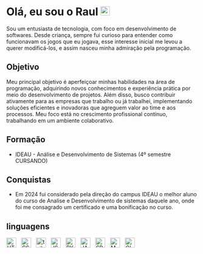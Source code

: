 

# Olá, eu sou o Raul <img src="https://user-images.githubusercontent.com/1303154/88677602-1635ba80-d120-11ea-84d8-d263ba5fc3c0.gif" width="24px" alt="hi"> 
Sou um entusiasta de tecnologia, com foco em desenvolvimento de softwares. Desde criança, sempre fui curioso para entender como funcionavam os jogos que eu jogava, esse interesse inicial me levou a querer modificá-los, e assim nasceu minha admiração pela programação.

## Objetivo

Meu principal objetivo é aperfeiçoar minhas habilidades na área de programação, adquirindo novos conhecimentos e experiência prática por meio do desenvolvimento de projetos. Além disso, busco contribuir ativamente para as empresas  que trabalho ou já trabalhei, implementando soluções eficientes e inovadoras que agreguem valor ao time e aos processos. Meu foco está no crescimento profissional contínuo, trabalhando em um ambiente colaborativo.


## Formação 
- IDEAU -  Análise e Desenvolvimento de Sistemas (4º semestre  CURSANDO) 

  
## Conquistas 

- Em 2024 fui considerado pela direção do campus IDEAU o melhor aluno do curso de Analise e Desenvolvimento de sistemas daquele ano, onde foi me consagrado um certificado e uma bonificação no curso.

## linguagens 


<img align="left" alt="HTML5" width="26px" src="https://cdn.jsdelivr.net/gh/devicons/devicon/icons/html5/html5-original.svg" style="padding-right:10px;" />
<img align="left" alt="CSS3" width="26px" src="https://cdn.jsdelivr.net/gh/devicons/devicon/icons/css3/css3-original.svg" style="padding-right:10px;" />
<img align="left" alt="tailwind" width="26px" src="https://cdn.jsdelivr.net/gh/devicons/devicon@latest/icons/tailwindcss/tailwindcss-original.svg" style="padding-right:10px;" />
<img align="left" alt="JS" width="26px" src="https://cdn.jsdelivr.net/gh/devicons/devicon@latest/icons/javascript/javascript-original.svg" style="padding-right:10px;" />
<img align="left" alt="PYTHON" width="26px" src="https://cdn.jsdelivr.net/gh/devicons/devicon@latest/icons/python/python-original.svg" style="padding-right:10px;" />
<img align="left" alt="JAVA" width="26px" src="https://cdn.jsdelivr.net/gh/devicons/devicon@latest/icons/java/java-original.svg" style="padding-right:10px;" />
<img align="left" alt="SPRING" width="26px" src="https://cdn.jsdelivr.net/gh/devicons/devicon@latest/icons/spring/spring-original.svg" style="padding-right:10px;" />
<img align="left" alt="MYSQL" width="26px" src="https://cdn.jsdelivr.net/gh/devicons/devicon@latest/icons/mysql/mysql-original.svg" style="padding-right:10px;" />
<img align="left" alt="GIT" width="26px" src="https://cdn.jsdelivr.net/gh/devicons/devicon@latest/icons/git/git-original.svg" style="padding-right:10px;" />






